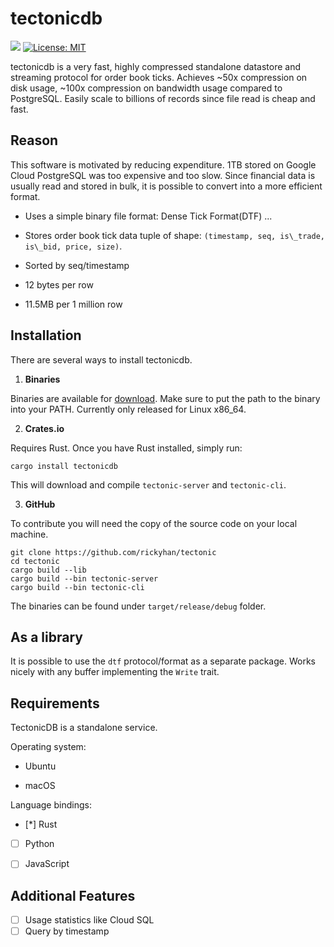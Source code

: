# tectonicdb

[![](https://img.shields.io/crates/v/tectonicdb.svg)](https://crates.io/crates/tectonicdb)
[![License: MIT](https://img.shields.io/badge/License-MIT-yellow.svg)](https://github.com/rickyhan/tectonic/blob/master/LICENSE)

tectonicdb is a very fast, highly compressed standalone datastore and streaming protocol for order book ticks. Achieves ~50x compression on disk usage, ~100x compression on bandwidth usage compared to PostgreSQL. Easily scale to billions of records since file read is cheap and fast.

## Reason 

This software is motivated by reducing expenditure. 1TB stored on Google Cloud PostgreSQL was too expensive and too slow. Since financial data is usually read and stored in bulk, it is possible to convert into a more efficient format.

* Uses a simple binary file format: Dense Tick Format(DTF) ...

* Stores order book tick data tuple of shape: `(timestamp, seq, is\_trade, is\_bid, price, size)`.

* Sorted by seq/timestamp

* 12 bytes per row

* 11.5MB per 1 million row

## Installation

There are several ways to install tectonicdb.

1. **Binaries**

Binaries are available for [download](https://github.com/rickyhan/tectonic/releases). Make sure to put the path to the binary into your PATH. Currently only released for Linux x86_64.

2. **Crates.io**

Requires Rust. Once you have Rust installed, simply run:

    cargo install tectonicdb

This will download and compile `tectonic-server` and `tectonic-cli`.

3. **GitHub**

To contribute you will need the copy of the source code on your local machine.

    git clone https://github.com/rickyhan/tectonic
    cd tectonic
    cargo build --lib
    cargo build --bin tectonic-server
    cargo build --bin tectonic-cli

The binaries can be found under `target/release/debug` folder.


## As a library

It is possible to use the `dtf` protocol/format as a separate package. Works nicely with any buffer implementing the `Write` trait.

## Requirements

TectonicDB is a standalone service.

Operating system:

* Ubuntu

* macOS

Language bindings:

* [*] Rust
* [ ] Python
* [ ] JavaScript


## Additional Features

* [ ] Usage statistics like Cloud SQL
* [ ] Query by timestamp
